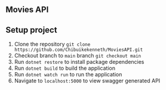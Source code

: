## Movies API

## Setup project

1. Clone the repository
	`git clone https://github.com/Chibuikekenneth/MoviesAPI.git`
2. Checkout branch to `main` branch
	`git checkout main`
3. Run `dotnet restore` to install package dependencies
4. Run `dotnet build` to build the application
5. Run `dotnet watch run` to run the application
6. Navigate to `localhost:5000` to view swagger generated API
